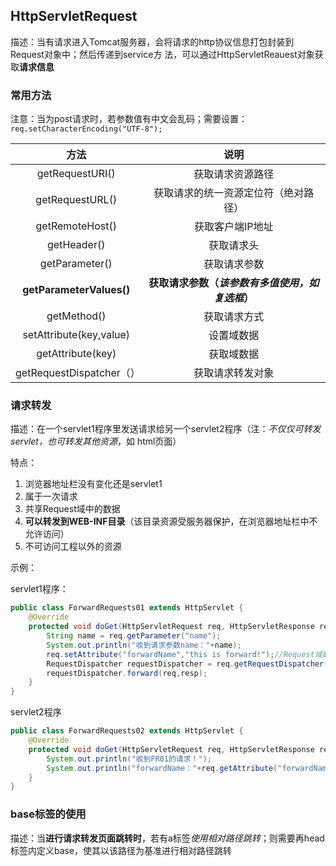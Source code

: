 ##  HttpServletRequest

描述：当有请求进入Tomcat服务器，会将请求的http协议信息打包封装到Request对象中；然后传递到service方				法，可以通过HttpServletReauest对象获取**请求信息**

###  常用方法

注意：当为post请求时，若参数值有中文会乱码；需要设置：`req.setCharacterEncoding("UTF-8");`

|           方法           |                       说明                       |
| :----------------------: | :----------------------------------------------: |
|     getRequestURI()      |                 获取请求资源路径                 |
|     getRequestURL()      |       获取请求的统一资源定位符（绝对路径）       |
|     getRemoteHost()      |                 获取客户端IP地址                 |
|       getHeader()        |                    获取请求头                    |
|      getParameter()      |                   获取请求参数                   |
| **getParameterValues()** | **获取请求参数（*该参数有多值使用，如复选框*）** |
|       getMethod()        |                   获取请求方式                   |
| setAttribute(key,value)  |                    设置域数据                    |
|    getAttribute(key)     |                    获取域数据                    |
| getRequestDispatcher（） |                 获取请求转发对象                 |



###  请求转发

描述：在一个servlet1程序里发送请求给另一个servlet2程序（注：*不仅仅可转发servlet，也可转发其他资源*，如				html页面）

特点：

1. 浏览器地址栏没有变化还是servlet1
2. 属于一次请求
3. 共享Request域中的数据
4. **可以转发到WEB-INF目录**（该目录资源受服务器保护，在浏览器地址栏中不允许访问）
5. 不可访问工程以外的资源

示例：

servlet1程序：

```java
public class ForwardRequests01 extends HttpServlet {
    @Override
    protected void doGet(HttpServletRequest req, HttpServletResponse resp) throws ServletException, IOException {
        String name = req.getParameter("name");
        System.out.println("收到请求参数name："+name);
        req.setAttribute("forwardName","this is forward!");//Request域数据共享，所以FR02可通过该实例对象访问设置的forwardName属性
        RequestDispatcher requestDispatcher = req.getRequestDispatcher("/FR02");//将请求转发给FR02
        requestDispatcher.forward(req,resp);
    }
}

```

servlet2程序

```java
public class ForwardRequests02 extends HttpServlet {
    @Override
    protected void doGet(HttpServletRequest req, HttpServletResponse resp) throws ServletException, IOException {
        System.out.println("收到FR01的请求！");
        System.out.println("forwardName："+req.getAttribute("forwardName"));
    }
}

```



###  base标签的使用

描述：当**进行请求转发页面跳转时**，若有a标签*使用相对路径跳转*；则需要再head标签内定义base，使其以该路径为基准进行相对路径跳转